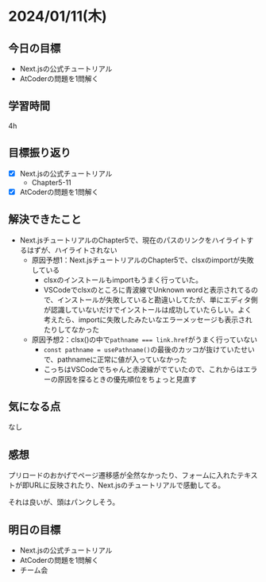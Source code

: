 # 2024/01/11(木)

## 今日の目標
* Next.jsの公式チュートリアル
* AtCoderの問題を1問解く

## 学習時間
4h

## 目標振り返り
* [x] Next.jsの公式チュートリアル
  * Chapter5-11
* [x] AtCoderの問題を1問解く

## 解決できたこと
- Next.jsチュートリアルのChapter5で、現在のパスのリンクをハイライトするはずが、ハイライトされない
  - 原因予想1：Next.jsチュートリアルのChapter5で、clsxのimportが失敗している
    - clsxのインストールもimportもうまく行っていた。
    - VSCodeでclsxのところに青波線でUnknown wordと表示されてるので、インストールが失敗していると勘違いしてたが、単にエディタ側が認識していないだけでインストールは成功していたらしい。よく考えたら、importに失敗したみたいなエラーメッセージも表示されたりしてなかった
  - 原因予想2：clsx()の中で`pathname === link.href`がうまく行っていない
    - `const pathname = usePathname()`の最後のカッコが抜けていたせいで、pathnameに正常に値が入っていなかった
    - こっちはVSCodeでちゃんと赤波線がでていたので、これからはエラーの原因を探るときの優先順位をちょっと見直す

## 気になる点
なし

## 感想
プリロードのおかげでページ遷移感が全然なかったり、フォームに入れたテキストが即URLに反映されたり、Next.jsのチュートリアルで感動してる。

それは良いが、頭はパンクしそう。

## 明日の目標
* Next.jsの公式チュートリアル
* AtCoderの問題を1問解く
* チーム会